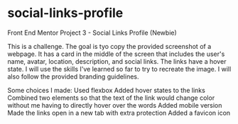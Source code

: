 # social-links-profile
Front End Mentor Project 3 - Social Links Profile (Newbie)

This is a challenge.  The goal is tyo copy the provided screenshot of a webpage.  It has a card in the middle of the screen that includes the user's name, avatar, location, description, and social links.  The links have a hover state.  I will use the skills I've learned so far to try to recreate the image.  I will also follow the provided branding guidelines.

Some choices I made:
Used flexbox
Added hover states to the links
Combined two elements so that the text of the link would change color without me having to directly hover over the words
Added mobile version
Made the links open in a new tab with extra protection
Added a favicon icon

